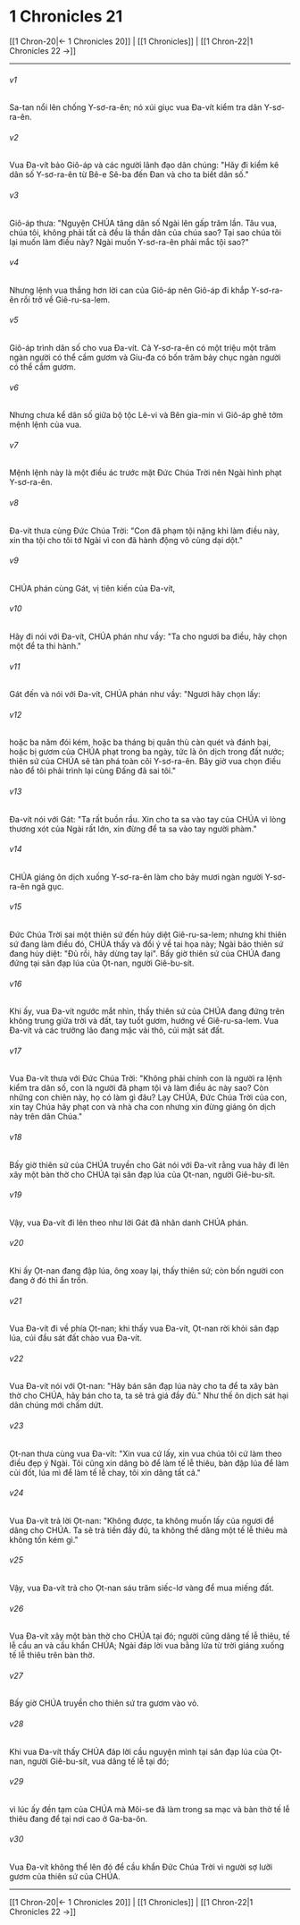 # 1 Chronicles 21

[[1 Chron-20|← 1 Chronicles 20]] | [[1 Chronicles]] | [[1 Chron-22|1 Chronicles 22 →]]
***



###### v1 
Sa-tan nổi lên chống Y-sơ-ra-ên; nó xúi giục vua Đa-vít kiểm tra dân Y-sơ-ra-ên. 

###### v2 
Vua Đa-vít bảo Giô-áp và các người lãnh đạo dân chúng: "Hãy đi kiểm kê dân số Y-sơ-ra-ên từ Bê-e Sê-ba đến Đan và cho ta biết dân số." 

###### v3 
Giô-áp thưa: "Nguyện CHÚA tăng dân số Ngài lên gấp trăm lần. Tâu vua, chúa tôi, không phải tất cả đều là thần dân của chúa sao? Tại sao chúa tôi lại muốn làm điều này? Ngài muốn Y-sơ-ra-ên phải mắc tội sao?" 

###### v4 
Nhưng lệnh vua thắng hơn lời can của Giô-áp nên Giô-áp đi khắp Y-sơ-ra-ên rồi trở về Giê-ru-sa-lem. 

###### v5 
Giô-áp trình dân số cho vua Đa-vít. Cả Y-sơ-ra-ên có một triệu một trăm ngàn người có thể cầm gươm và Giu-đa có bốn trăm bảy chục ngàn người có thể cầm gươm. 

###### v6 
Nhưng chưa kể dân số giữa bộ tộc Lê-vi và Bên gia-min vì Giô-áp ghê tởm mệnh lệnh của vua. 

###### v7 
Mệnh lệnh này là một điều ác trước mặt Đức Chúa Trời nên Ngài hình phạt Y-sơ-ra-ên. 

###### v8 
Đa-vít thưa cùng Đức Chúa Trời: "Con đã phạm tội nặng khi làm điều này, xin tha tội cho tôi tớ Ngài vì con đã hành động vô cùng dại dột." 

###### v9 
CHÚA phán cùng Gát, vị tiên kiến của Đa-vít, 

###### v10 
Hãy đi nói với Đa-vít, CHÚA phán như vầy: "Ta cho ngươi ba điều, hãy chọn một để ta thi hành." 

###### v11 
Gát đến và nói với Đa-vít, CHÚA phán như vầy: "Ngươi hãy chọn lấy: 

###### v12 
hoặc ba năm đói kém, hoặc ba tháng bị quân thù càn quét và đánh bại, hoặc bị gươm của CHÚA phạt trong ba ngày, tức là ôn dịch trong đất nước; thiên sứ của CHÚA sẽ tàn phá toàn cõi Y-sơ-ra-ên. Bây giờ vua chọn điều nào để tôi phải trình lại cùng Đấng đã sai tôi." 

###### v13 
Đa-vít nói với Gát: "Ta rất buồn rầu. Xin cho ta sa vào tay của CHÚA vì lòng thương xót của Ngài rất lớn, xin đừng để ta sa vào tay người phàm." 

###### v14 
CHÚA giáng ôn dịch xuống Y-sơ-ra-ên làm cho bảy mươi ngàn người Y-sơ-ra-ên ngã gục. 

###### v15 
Đức Chúa Trời sai một thiên sứ đến hủy diệt Giê-ru-sa-lem; nhưng khi thiên sứ đang làm điều đó, CHÚA thấy và đổi ý về tai họa này; Ngài bảo thiên sứ đang hủy diệt: "Đủ rồi, hãy dừng tay lại". Bấy giờ thiên sứ của CHÚA đang đứng tại sân đạp lúa của Ọt-nan, người Giê-bu-sít. 

###### v16 
Khi ấy, vua Đa-vít ngước mắt nhìn, thấy thiên sứ của CHÚA đang đứng trên không trung giữa trời và đất, tay tuốt gươm, hướng về Giê-ru-sa-lem. Vua Đa-vít và các trưởng lão đang mặc vải thô, cúi mặt sát đất. 

###### v17 
Vua Đa-vít thưa với Đức Chúa Trời: "Không phải chính con là người ra lệnh kiểm tra dân số, con là người đã phạm tội và làm điều ác này sao? Còn những con chiên này, họ có làm gì đâu? Lạy CHÚA, Đức Chúa Trời của con, xin tay Chúa hãy phạt con và nhà cha con nhưng xin đừng giáng ôn dịch này trên dân Chúa." 

###### v18 
Bấy giờ thiên sứ của CHÚA truyền cho Gát nói với Đa-vít rằng vua hãy đi lên xây một bàn thờ cho CHÚA tại sân đạp lúa của Ọt-nan, người Giê-bu-sít. 

###### v19 
Vậy, vua Đa-vít đi lên theo như lời Gát đã nhân danh CHÚA phán. 

###### v20 
Khi ấy Ọt-nan đang đập lúa, ông xoay lại, thấy thiên sứ; còn bốn người con đang ở đó thì ẩn trốn. 

###### v21 
Vua Đa-vít đi về phía Ọt-nan; khi thấy vua Đa-vít, Ọt-nan rời khỏi sân đạp lúa, cúi đầu sát đất chào vua Đa-vít. 

###### v22 
Vua Đa-vít nói với Ọt-nan: "Hãy bán sân đạp lúa này cho ta để ta xây bàn thờ cho CHÚA, hãy bán cho ta, ta sẽ trả giá đầy đủ." Như thế ôn dịch sát hại dân chúng mới chấm dứt. 

###### v23 
Ọt-nan thưa cùng vua Đa-vít: "Xin vua cứ lấy, xin vua chúa tôi cứ làm theo điều đẹp ý Ngài. Tôi cũng xin dâng bò để làm tế lễ thiêu, bàn đập lúa để làm củi đốt, lúa mì để làm tế lễ chay, tôi xin dâng tất cả." 

###### v24 
Vua Đa-vít trả lời Ọt-nan: "Không được, ta không muốn lấy của ngươi để dâng cho CHÚA. Ta sẽ trả tiền đầy đủ, ta không thể dâng một tế lễ thiêu mà không tốn kém gì." 

###### v25 
Vậy, vua Đa-vít trả cho Ọt-nan sáu trăm siếc-lơ vàng để mua miếng đất. 

###### v26 
Vua Đa-vít xây một bàn thờ cho CHÚA tại đó; người cũng dâng tế lễ thiêu, tế lễ cầu an và cầu khẩn CHÚA; Ngài đáp lời vua bằng lửa từ trời giáng xuống tế lễ thiêu trên bàn thờ. 

###### v27 
Bấy giờ CHÚA truyền cho thiên sứ tra gươm vào vỏ. 

###### v28 
Khi vua Đa-vít thấy CHÚA đáp lời cầu nguyện mình tại sân đạp lúa của Ọt-nan, người Giê-bu-sít, vua dâng tế lễ tại đó; 

###### v29 
vì lúc ấy đền tạm của CHÚA mà Môi-se đã làm trong sa mạc và bàn thờ tế lễ thiêu đang để tại nơi cao ở Ga-ba-ôn. 

###### v30 
Vua Đa-vít không thể lên đó để cầu khẩn Đức Chúa Trời vì người sợ lưỡi gươm của thiên sứ của CHÚA.

***
[[1 Chron-20|← 1 Chronicles 20]] | [[1 Chronicles]] | [[1 Chron-22|1 Chronicles 22 →]]
